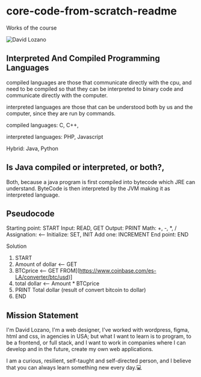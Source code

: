 

# core-code-from-scratch-readme
Works of the course


![David Lozano](https://nuyidlmarketing.site/wp-content/uploads/2022/04/header-nueva-paginasin-fondo.png)


## Interpreted And Compiled Programming Languages

compiled languages are those that communicate directly with the cpu, and need to be compiled so that they can be interpreted to binary code and communicate directly with the computer.

interpreted languages are those that can be understood both by us and the computer, since they are run by commands.

compiled languages: C, C++, 

interpreted languages: PHP, Javascript

Hybrid: Java, Python


## Is Java compiled or interpreted, or both?,

Both, because  a java program is first compiled into bytecode which JRE can understand. ByteCode is then interpreted by the JVM making it as interpreted language.


## Pseudocode




  Starting point: START
  Input: READ, GET
  Output: PRINT
  Math: +, -, *, /
  Assignation: <--
  Initialize: SET, INIT
  Add one: INCREMENT
  End point: END
  
  
  Solution
  
  1. START
  2. Amount of dollar <-- GET
  3. BTCprice <-- GET FROM[(https://www.coinbase.com/es-LA/converter/btc/usd)]
  4. total dollar <-- Amount * BTCprice
  5. PRINT Total dollar (result of convert bitcoin to dollar)
  9. END



## Mission Statement


I'm David Lozano, I'm a web designer, I've worked with wordpress, figma, html and css, in agencies in USA; but what I want to learn is to program, to be a frontend, or full stack, and I want to work in companies where I can develop and in the future, create my own web applications.

I am a curious, resilient, self-taught and self-directed person, and I believe that you can always learn something new every day.💻 
